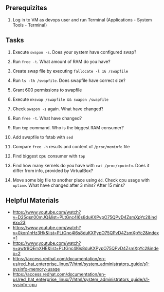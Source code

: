 ## Prerequizites

1. Log in to VM as devops user and run Terminal (Applications - System Tools - Terminal)

## Tasks

1. Execute `swapon -s`. Does your system have configured swap?

2. Run `free -t`. What amount of RAM do you have?

3. Create swap file by executing `fallocate -l 1G /swapfile`

4. Run `ls -lh /swapfile`. Does swapfile have correct size?

5. Grant 600 permissions to swapfile

6. Execute `mkswap /swapfile && swapon /swapfile`

7. Check `swapon -s` again. What have changed?

8. Run `free -t`. What have changed?

9. Run `top` command. Who is the biggest RAM consumer?

10. Add swapfile to fstab with `sed`

11. Compare `free -h` results and content of `/proc/meminfo` file

12. Find biggest cpu consumer with `top`

13. Find how many kernels do you have with `cat /proc/cpuinfo`. Does it differ from info, provided by VirtualBox?

14. Move some big file to another place using `dd`. Check cpu usage with `uptime`. What have changed after 3 mins? After 15 mins?


## Helpful Materials
- https://www.youtube.com/watch?v=D25qsn00mJQ&list=PLtGnc4I6s8duKXPypO75QPvD4ZsmXpYc2&index=23
- https://www.youtube.com/watch?v=0kon1nHz3Hk&list=PLtGnc4I6s8duKXPypO75QPvD4ZsmXpYc2&index=1
- https://www.youtube.com/watch?v=awtr9QEmXHE&list=PLtGnc4I6s8duKXPypO75QPvD4ZsmXpYc2&index=2
- https://access.redhat.com/documentation/en-us/red_hat_enterprise_linux/7/html/system_administrators_guide/s1-sysinfo-memory-usage
- https://access.redhat.com/documentation/en-us/red_hat_enterprise_linux/7/html/system_administrators_guide/s1-sysinfo-cpu
